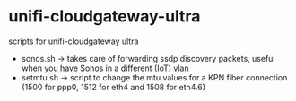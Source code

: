 # unifi-cloudgateway-ultra
scripts for unifi-cloudgateway ultra

- sonos.sh -> takes care of forwarding ssdp discovery packets, useful when you have Sonos in a different (IoT) vlan
- setmtu.sh -> script to change the mtu values for a KPN fiber connection (1500 for ppp0, 1512 for eth4 and 1508 for eth4.6)
